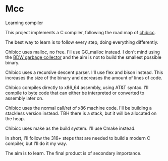# Mcc
Learning compiler

This project implements a C compiler, following the road map of
[chibicc](https://github.com/rui314/chibicc).

The best way to learn is to follow every step, doing everything differently.

Chibicc uses malloc, no free. I'll use GC_malloc instead. I don't mind using
the [BDW garbage collector](https://github.com/ivmai/bdwgc) and the aim is not
to build the smallest possible binary.

Chibicc uses a recursive descent parser. I'll use flex and bison instead. This
increases the size of the binary and decreases the amount of lines of code.

Chibicc compiles directly to x86_64 assembly, using AT&T syntax. I'll compile
to byte code that can either be interpreted or converted to assembly later on.

Chibicc uses the normal call/ret of x86 machine code. I'll be building a
stackless version instead. TBH there is a stack, but it will be allocated on
the heap.

Chibicc uses make as the build system. I'll use Cmake instead.

In short, I'll follow the 316+ steps that are needed to build a modern C
compiler, but I'll do it my way.

The aim is to learn. The final product is of secondary importance.
